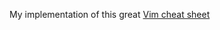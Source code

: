 My implementation of this great [Vim cheat
sheet](http://naleid.com/blog/2010/10/04/vim-movement-shortcuts-wallpaper/)
